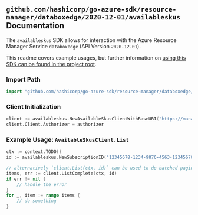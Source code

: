 
## `github.com/hashicorp/go-azure-sdk/resource-manager/databoxedge/2020-12-01/availableskus` Documentation

The `availableskus` SDK allows for interaction with the Azure Resource Manager Service `databoxedge` (API Version `2020-12-01`).

This readme covers example usages, but further information on [using this SDK can be found in the project root](https://github.com/hashicorp/go-azure-sdk/tree/main/docs).

### Import Path

```go
import "github.com/hashicorp/go-azure-sdk/resource-manager/databoxedge/2020-12-01/availableskus"
```


### Client Initialization

```go
client := availableskus.NewAvailableSkusClientWithBaseURI("https://management.azure.com")
client.Client.Authorizer = authorizer
```


### Example Usage: `AvailableSkusClient.List`

```go
ctx := context.TODO()
id := availableskus.NewSubscriptionID("12345678-1234-9876-4563-123456789012")

// alternatively `client.List(ctx, id)` can be used to do batched pagination
items, err := client.ListComplete(ctx, id)
if err != nil {
	// handle the error
}
for _, item := range items {
	// do something
}
```
